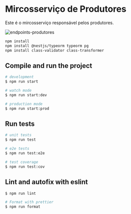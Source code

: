 # Mircosserviço de Produtores

Este é o mircosserviço responsável pelos produtores.

![endpoints-produtores](https://github.com/user-attachments/assets/3629100b-ce67-4ada-803a-bcaa69a2f9c7)

```bash
npm install
npm install @nestjs/typeorm typeorm pg
npm install class-validator class-transformer
```

## Compile and run the project

```bash
# development
$ npm run start

# watch mode
$ npm run start:dev

# production mode
$ npm run start:prod
```

## Run tests

```bash
# unit tests
$ npm run test

# e2e tests
$ npm run test:e2e

# test coverage
$ npm run test:cov
```

## Lint and autofix with eslint

```bash
$ npm run lint

# Format with prettier
$ npm run format
```

